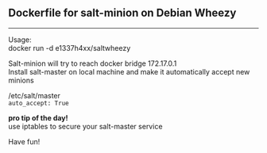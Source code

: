 ## Dockerfile for salt-minion on Debian Wheezy
* * * 

Usage:<br>
docker run -d e1337h4xx/saltwheezy

Salt-minion will try to reach docker bridge 172.17.0.1<br>
Install salt-master on local machine and make it automatically accept new minions


/etc/salt/master<br>
`auto_accept: True`


**pro tip of the day!**<br>use iptables to secure your salt-master service

Have fun!
